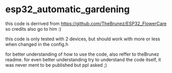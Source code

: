 # esp32_automatic_gardening
this code is derrived from https://github.com/TheBrunez/ESP32_FlowerCare so credits also go to him :)


this code is only tested with 2 devices, but should work with more or less when changed in the config.h

for better understanding of how to use the code, also reffer to theBrunez readme.
for even better understanding try to understand the code itself, it was never ment to be published but ppl asked ;)
